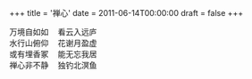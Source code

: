 +++
title = '禅心'
date = 2011-06-14T00:00:00
draft = false
+++

<div class="poem">
<pre>
万境自如如  看云入远庐
水行山俯仰  花谢月盈虚
或有埋香冢  能无忘我居
禅心非不静  独钓北溟鱼
</pre>
</div>
